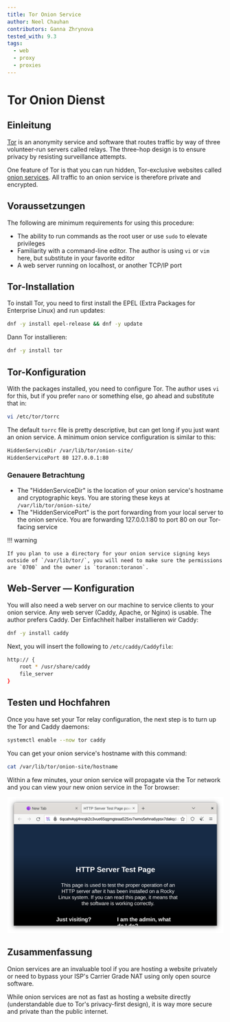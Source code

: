 ```yaml
---
title: Tor Onion Service
author: Neel Chauhan
contributors: Ganna Zhrynova
tested_with: 9.3
tags:
  - web
  - proxy
  - proxies
---
```


# Tor Onion Dienst

## Einleitung

[Tor](https://www.torproject.org/) is an anonymity service and software that routes traffic by way of three volunteer-run servers called relays. The three-hop design is to ensure privacy by resisting surveillance attempts.

One feature of Tor is that you can run hidden, Tor-exclusive websites called [onion services](https://community.torproject.org/onion-services/). All traffic to an onion service is therefore private and encrypted.

## Voraussetzungen

The following are minimum requirements for using this procedure:

- The ability to run commands as the root user or use `sudo` to elevate privileges
- Familiarity with a command-line editor. The author is using `vi` or `vim` here, but substitute in your favorite editor
- A web server running on localhost, or another TCP/IP port

## Tor-Installation

To install Tor, you need to first install the EPEL (Extra Packages for Enterprise Linux) and run updates:

```bash
dnf -y install epel-release && dnf -y update
```

Dann Tor installieren:

```bash
dnf -y install tor
```

## Tor-Konfiguration

With the packages installed, you need to configure Tor. The author uses `vi` for this, but if you prefer `nano` or something else, go ahead and substitute that in:

```bash
vi /etc/tor/torrc
```

The default `torrc` file is pretty descriptive, but can get long if you just want an onion service. A minimum onion service configuration is similar to this:

```bash
HiddenServiceDir /var/lib/tor/onion-site/
HiddenServicePort 80 127.0.0.1:80
```

### Genauere Betrachtung

- The "HiddenServiceDir" is the location of your onion service's hostname and cryptographic keys. You are storing these keys at `/var/lib/tor/onion-site/`
- The "HiddenServicePort" is the port forwarding from your local server to the onion service. You are forwarding 127.0.0.1:80 to port 80 on our Tor-facing service

!!! warning

    If you plan to use a directory for your onion service signing keys outside of `/var/lib/tor/`, you will need to make sure the permissions are `0700` and the owner is `toranon:toranon`.

## Web-Server — Konfiguration

You will also need a web server on our machine to service clients to your onion service. Any web server (Caddy, Apache, or Nginx) is usable. The author prefers Caddy. Der Einfachheit halber installieren wir Caddy:

```bash
dnf -y install caddy
```

Next, you will insert the following to `/etc/caddy/Caddyfile`:

```bash
http:// {
    root * /usr/share/caddy
    file_server
}
```

## Testen und Hochfahren

Once you have set your Tor relay configuration, the next step is to turn up the Tor and Caddy daemons:

```bash
systemctl enable --now tor caddy
```

You can get your onion service's hostname with this command:

```bash
cat /var/lib/tor/onion-site/hostname
```

Within a few minutes, your onion service will propagate via the Tor network and you can view your new onion service in the Tor browser:

![Tor Browser showing our Onion Service](../images/onion_service.png)

## Zusammenfassung

Onion services are an invaluable tool if you are hosting a website privately or need to bypass your ISP's Carrier Grade NAT using only open source software.

While onion services are not as fast as hosting a website directly (understandable due to Tor's privacy-first design), it is way more secure and private than the public internet.
